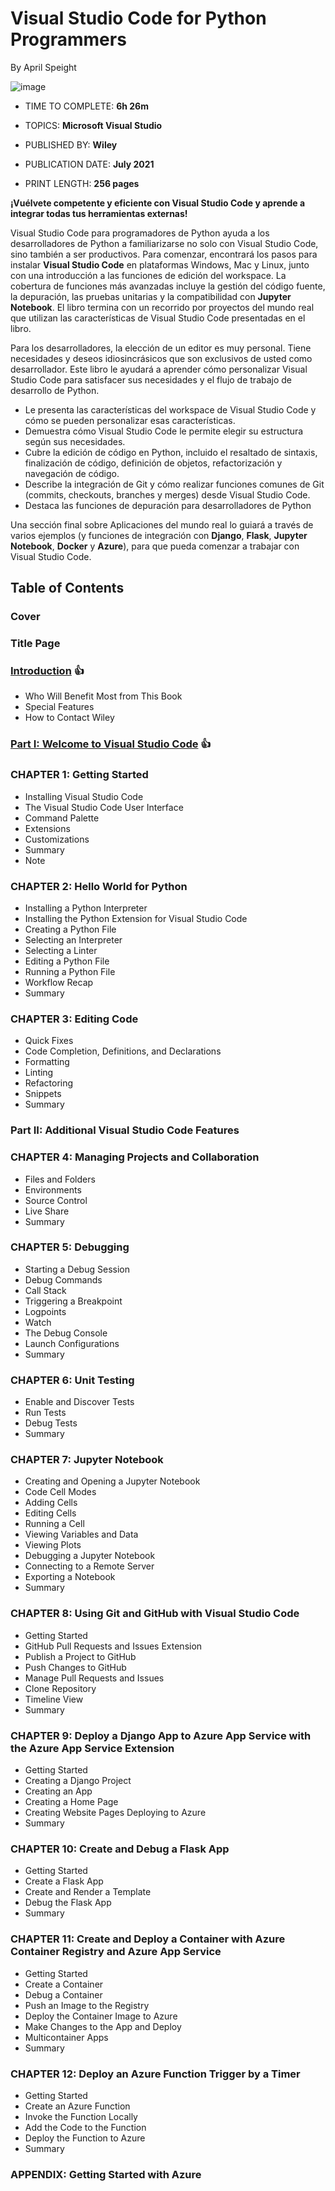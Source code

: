 # Visual Studio Code for Python Programmers

By April Speight

![image](https://github.com/adolfodelarosades/Python/assets/23094588/506d51e6-e1f2-473c-a4d9-84a42661d328)

* TIME TO COMPLETE: **6h 26m**

* TOPICS: **Microsoft Visual Studio**

* PUBLISHED BY: **Wiley**

* PUBLICATION DATE: **July 2021**

* PRINT LENGTH: **256 pages**

**¡Vuélvete competente y eficiente con Visual Studio Code y aprende a integrar todas tus herramientas externas!**

Visual Studio Code para programadores de Python ayuda a los desarrolladores de Python a familiarizarse no solo con Visual Studio Code, sino también a ser productivos. Para comenzar, encontrará los pasos para instalar **Visual Studio Code** en plataformas Windows, Mac y Linux, junto con una introducción a las funciones de edición del workspace. La cobertura de funciones más avanzadas incluye la gestión del código fuente, la depuración, las pruebas unitarias y la compatibilidad con **Jupyter Notebook**. El libro termina con un recorrido por proyectos del mundo real que utilizan las características de Visual Studio Code presentadas en el libro.

Para los desarrolladores, la elección de un editor es muy personal. Tiene necesidades y deseos idiosincrásicos que son exclusivos de usted como desarrollador. Este libro le ayudará a aprender cómo personalizar Visual Studio Code para satisfacer sus necesidades y el flujo de trabajo de desarrollo de Python.

* Le presenta las características del workspace de Visual Studio Code y cómo se pueden personalizar esas características.
* Demuestra cómo Visual Studio Code le permite elegir su estructura según sus necesidades.
* Cubre la edición de código en Python, incluido el resaltado de sintaxis, finalización de código, definición de objetos, refactorización y navegación de código.
* Describe la integración de Git y cómo realizar funciones comunes de Git (commits, checkouts, branches y merges) desde Visual Studio Code.
* Destaca las funciones de depuración para desarrolladores de Python

Una sección final sobre Aplicaciones del mundo real lo guiará a través de varios ejemplos (y funciones de integración con **Django**, **Flask**, **Jupyter Notebook**, **Docker** y **Azure**), para que pueda comenzar a trabajar con Visual Studio Code.

## Table of Contents

### Cover
### Title Page
### [Introduction](https://github.com/adolfodelarosades/Python/blob/main/temarios/000-Visual-Studio-Code-for-Python-Programmers/000-Introduction.md) :+1:
   * Who Will Benefit Most from This Book
   * Special Features
   * How to Contact Wiley

### [Part I: Welcome to Visual Studio Code](https://github.com/adolfodelarosades/Python/blob/main/temarios/000-Visual-Studio-Code-for-Python-Programmers/Parte-1.md) :+1:

### CHAPTER 1: Getting Started
* Installing Visual Studio Code
* The Visual Studio Code User Interface
* Command Palette
* Extensions
* Customizations
* Summary
* Note

### CHAPTER 2: Hello World for Python
* Installing a Python Interpreter
* Installing the Python Extension for Visual Studio Code
* Creating a Python File
* Selecting an Interpreter
* Selecting a Linter
* Editing a Python File
* Running a Python File
* Workflow Recap
* Summary
  
### CHAPTER 3: Editing Code
* Quick Fixes
* Code Completion, Definitions, and Declarations
* Formatting
* Linting
* Refactoring
* Snippets
* Summary

### Part II: Additional Visual Studio Code Features

### CHAPTER 4: Managing Projects and Collaboration
* Files and Folders
* Environments
* Source Control
* Live Share
* Summary

### CHAPTER 5: Debugging
* Starting a Debug Session
* Debug Commands
* Call Stack
* Triggering a Breakpoint
* Logpoints
* Watch
* The Debug Console
* Launch Configurations
* Summary

### CHAPTER 6: Unit Testing
* Enable and Discover Tests
* Run Tests
* Debug Tests
* Summary

### CHAPTER 7: Jupyter Notebook
* Creating and Opening a Jupyter Notebook
* Code Cell Modes
* Adding Cells
* Editing Cells
* Running a Cell
* Viewing Variables and Data
* Viewing Plots
* Debugging a Jupyter Notebook
* Connecting to a Remote Server
* Exporting a Notebook
* Summary

### CHAPTER 8: Using Git and GitHub with Visual Studio Code
* Getting Started
* GitHub Pull Requests and Issues Extension
* Publish a Project to GitHub
* Push Changes to GitHub
* Manage Pull Requests and Issues
* Clone Repository
* Timeline View
* Summary

### CHAPTER 9: Deploy a Django App to Azure App Service with the Azure App Service Extension
* Getting Started
* Creating a Django Project
* Creating an App
* Creating a Home Page
* Creating Website Pages
Deploying to Azure
* Summary

### CHAPTER 10: Create and Debug a Flask App
* Getting Started
* Create a Flask App
* Create and Render a Template
* Debug the Flask App
* Summary

### CHAPTER 11: Create and Deploy a Container with Azure Container Registry and Azure App Service
* Getting Started
* Create a Container
* Debug a Container
* Push an Image to the Registry
* Deploy the Container Image to Azure
* Make Changes to the App and Deploy
* Multicontainer Apps
* Summary

### CHAPTER 12: Deploy an Azure Function Trigger by a Timer
* Getting Started
* Create an Azure Function
* Invoke the Function Locally
* Add the Code to the Function
* Deploy the Function to Azure
* Summary

### APPENDIX: Getting Started with Azure
